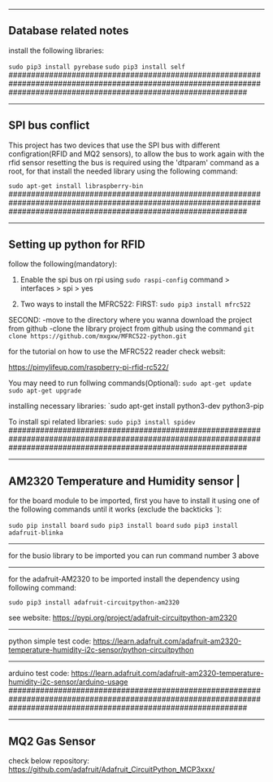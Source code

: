 ----------------------------------------
Database related notes 
----------------------------------------
install the following libraries:

`sudo pip3 install pyrebase`
`sudo pip3 install self`
#####################################################################################################################################################################

----------------------------------------
SPI bus conflict 
----------------------------------------
This project has two devices that use the SPI bus with different configration(RFID and MQ2 sensors), to allow the bus to work again with the rfid sensor resetting the bus is required using the 'dtparam' command as a root, for that install the needed library using the following command:

`sudo apt-get install libraspberry-bin` 
#####################################################################################################################################################################

----------------------------------------
Setting up python for RFID 
----------------------------------------
follow the following(mandatory):
1) Enable the spi bus on rpi using `sudo raspi-config` command > interfaces > spi > yes

2) Two ways to install the MFRC522:
FIRST:
`sudo pip3 install mfrc522`

SECOND:
-move to the directory where you wanna download the project from github
-clone the library project from github using the command `git clone https://github.com/mxgxw/MFRC522-python.git`

for the tutorial on how to use the MFRC522 reader check websit:

https://pimylifeup.com/raspberry-pi-rfid-rc522/

You may need to run follwing commands(Optional):
`sudo apt-get update`
`sudo apt-get upgrade`

installing necessary libraries:
`sudo apt-get install python3-dev python3-pip

To install spi related libraries:
 `sudo pip3 install spidev`
#####################################################################################################################################################################

----------------------------------------
AM2320 Temperature and Humidity sensor  |
----------------------------------------


for the board module to be imported, first you have to install it using one of the following commands until it works (exclude the backticks `):

` sudo pip install board `
` sudo pip3 install board `
` sudo pip3 install adafruit-blinka ` 
********************************************************************************************************************
for the busio library to be imported you can run command number 3 above

********************************************************************************************************************
for the adafruit-AM2320 to be imported install the dependency using following command:

` sudo pip3 install adafruit-circuitpython-am2320 `

see website: 
https://pypi.org/project/adafruit-circuitpython-am2320

********************************************************************************************************************
python simple test code:
https://learn.adafruit.com/adafruit-am2320-temperature-humidity-i2c-sensor/python-circuitpython
********************************************************************************************************************
arduino test code:
https://learn.adafruit.com/adafruit-am2320-temperature-humidity-i2c-sensor/arduino-usage
#####################################################################################################################################################################

----------------------------------------
MQ2 Gas Sensor
----------------------------------------
check below repository:
https://github.com/adafruit/Adafruit_CircuitPython_MCP3xxx/

